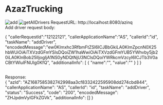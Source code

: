 # AzazTrucking
![add](https://github.com/mustafaaliphp/spring-microservice/assets/53540870/1ab175c9-6253-424b-bde6-1e6c5b289f62)
![getAllDrivers](https://github.com/mustafaaliphp/spring-microservice/assets/53540870/a061ff13-e6fd-4b04-8f68-7a3944d07a18)
RequestURL: http://localhost:8080/azinq </br>
Add driver request body:</br>

{
    "callerRequestId":"12122121",
    "callerApplicationName":"AS",
    "callerId":"id",
    "taskName": "addDriver",
    "encodedMessage":"ew0KImxhc3RfbmFtZSI6ICJBbGkiLA0KImZpcnN0X25hbWUiOiAiTXVzdGFmYSIsDQoiZW1haWwiOiAiTXVzdGFmYUB5YWhvby5jb20iLA0KInBob25lIjogIjA1NS0yNDQtNjU3NCIsDQoiYWRkcmVzcyI6ICJTb3V0aCBtYWluIFNUIg0KfQ",
    "additionalInfo": [
        {
            "name":"",
            "value":""
        }
    ]
}

</br>
Response:</br>
{
    "azId": "AZ1687585382742998aa3cf8332422595908dd274cbd844",
    "callerApplicationName": "AS",
    "callerId": "id",
    "taskName": "addDriver",
    "status": "Success",
    "code": "200",
    "encodedMessage": "ZHJpdmVyIGFkZGVk",
    "additionalInfo": []
}
</br>


